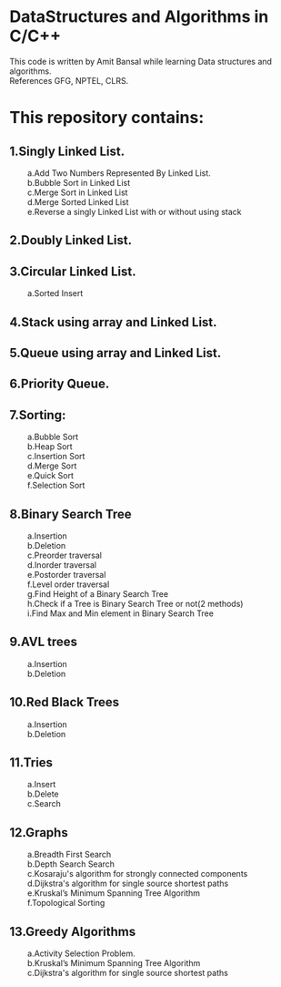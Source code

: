 # DataStructures and Algorithms in C/C++

This code is written by Amit Bansal while learning Data structures and algorithms.  
References GFG, NPTEL, CLRS.  

This repository contains:
=========================

1.Singly Linked List. 
----------------
&nbsp;&nbsp;&nbsp;&nbsp;&nbsp;&nbsp;&nbsp;&nbsp;a.Add Two Numbers Represented By Linked List.  
&nbsp;&nbsp;&nbsp;&nbsp;&nbsp;&nbsp;&nbsp;&nbsp;b.Bubble Sort in Linked List  
&nbsp;&nbsp;&nbsp;&nbsp;&nbsp;&nbsp;&nbsp;&nbsp;c.Merge Sort in Linked List  
&nbsp;&nbsp;&nbsp;&nbsp;&nbsp;&nbsp;&nbsp;&nbsp;d.Merge Sorted Linked List  
&nbsp;&nbsp;&nbsp;&nbsp;&nbsp;&nbsp;&nbsp;&nbsp;e.Reverse a singly Linked List with or without using stack   

2.Doubly Linked List. 
----------------

3.Circular Linked List. 
----------------
&nbsp;&nbsp;&nbsp;&nbsp;&nbsp;&nbsp;&nbsp;&nbsp;a.Sorted Insert  

4.Stack using array and Linked List. 
--------------------------------

5.Queue using array and Linked List.  
----------------------------------------

6.Priority Queue.  
----------------

7.Sorting: 
--------
&nbsp;&nbsp;&nbsp;&nbsp;&nbsp;&nbsp;&nbsp;&nbsp;a.Bubble Sort   
&nbsp;&nbsp;&nbsp;&nbsp;&nbsp;&nbsp;&nbsp;&nbsp;b.Heap Sort  
&nbsp;&nbsp;&nbsp;&nbsp;&nbsp;&nbsp;&nbsp;&nbsp;c.Insertion Sort  
&nbsp;&nbsp;&nbsp;&nbsp;&nbsp;&nbsp;&nbsp;&nbsp;d.Merge Sort  
&nbsp;&nbsp;&nbsp;&nbsp;&nbsp;&nbsp;&nbsp;&nbsp;e.Quick Sort  
&nbsp;&nbsp;&nbsp;&nbsp;&nbsp;&nbsp;&nbsp;&nbsp;f.Selection Sort  

8.Binary Search Tree  
----------------
&nbsp;&nbsp;&nbsp;&nbsp;&nbsp;&nbsp;&nbsp;&nbsp;a.Insertion  
&nbsp;&nbsp;&nbsp;&nbsp;&nbsp;&nbsp;&nbsp;&nbsp;b.Deletion  
&nbsp;&nbsp;&nbsp;&nbsp;&nbsp;&nbsp;&nbsp;&nbsp;c.Preorder traversal  
&nbsp;&nbsp;&nbsp;&nbsp;&nbsp;&nbsp;&nbsp;&nbsp;d.Inorder traversal  
&nbsp;&nbsp;&nbsp;&nbsp;&nbsp;&nbsp;&nbsp;&nbsp;e.Postorder traversal  
&nbsp;&nbsp;&nbsp;&nbsp;&nbsp;&nbsp;&nbsp;&nbsp;f.Level order traversal  
&nbsp;&nbsp;&nbsp;&nbsp;&nbsp;&nbsp;&nbsp;&nbsp;g.Find Height of a Binary Search Tree  
&nbsp;&nbsp;&nbsp;&nbsp;&nbsp;&nbsp;&nbsp;&nbsp;h.Check if a Tree is Binary Search Tree or not(2 methods)  
&nbsp;&nbsp;&nbsp;&nbsp;&nbsp;&nbsp;&nbsp;&nbsp;i.Find Max and Min element in Binary Search Tree  

9.AVL trees  
--------
&nbsp;&nbsp;&nbsp;&nbsp;&nbsp;&nbsp;&nbsp;&nbsp;a.Insertion  
&nbsp;&nbsp;&nbsp;&nbsp;&nbsp;&nbsp;&nbsp;&nbsp;b.Deletion  

10.Red Black Trees  
--------
&nbsp;&nbsp;&nbsp;&nbsp;&nbsp;&nbsp;&nbsp;&nbsp;a.Insertion  
&nbsp;&nbsp;&nbsp;&nbsp;&nbsp;&nbsp;&nbsp;&nbsp;b.Deletion  

11.Tries  
--------
&nbsp;&nbsp;&nbsp;&nbsp;&nbsp;&nbsp;&nbsp;&nbsp;a.Insert  
&nbsp;&nbsp;&nbsp;&nbsp;&nbsp;&nbsp;&nbsp;&nbsp;b.Delete  
&nbsp;&nbsp;&nbsp;&nbsp;&nbsp;&nbsp;&nbsp;&nbsp;c.Search  

12.Graphs  
--------
&nbsp;&nbsp;&nbsp;&nbsp;&nbsp;&nbsp;&nbsp;&nbsp;a.Breadth First Search  
&nbsp;&nbsp;&nbsp;&nbsp;&nbsp;&nbsp;&nbsp;&nbsp;b.Depth Search Search  
&nbsp;&nbsp;&nbsp;&nbsp;&nbsp;&nbsp;&nbsp;&nbsp;c.Kosaraju's algorithm for strongly connected components  
&nbsp;&nbsp;&nbsp;&nbsp;&nbsp;&nbsp;&nbsp;&nbsp;d.Dijkstra's algorithm for single source shortest paths  
&nbsp;&nbsp;&nbsp;&nbsp;&nbsp;&nbsp;&nbsp;&nbsp;e.Kruskal’s Minimum Spanning Tree Algorithm  
&nbsp;&nbsp;&nbsp;&nbsp;&nbsp;&nbsp;&nbsp;&nbsp;f.Topological Sorting  

13.Greedy Algorithms  
----------------
&nbsp;&nbsp;&nbsp;&nbsp;&nbsp;&nbsp;&nbsp;&nbsp;a.Activity Selection Problem.  
&nbsp;&nbsp;&nbsp;&nbsp;&nbsp;&nbsp;&nbsp;&nbsp;b.Kruskal’s Minimum Spanning Tree Algorithm  
&nbsp;&nbsp;&nbsp;&nbsp;&nbsp;&nbsp;&nbsp;&nbsp;c.Dijkstra's algorithm for single source shortest paths  
